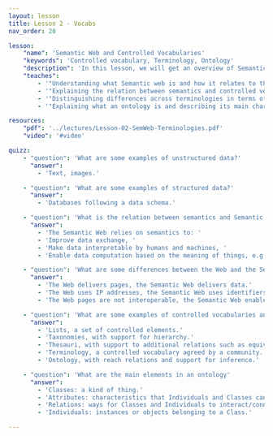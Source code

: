 ```yaml
---
layout: lesson
title: Lesson 2 - Vocabs
nav_order: 20

lesson:
    "name": 'Semantic Web and Controlled Vocabularies'
    "keywords": 'Controlled vocabulary, Terminology, Ontology'
    "description": 'In this lesson, we will get an overview of Semantic Web followed by an introduction to the spectrum of controlled vocabularies with a focus on those where community agreements play an important role (i.e., terminologies), particularly ontologies and their main elements.'
    "teaches": 
        - '"Understanding what Semantic web is and how it relates to the Web"'
        - '"Explaining the relation between semantics and controlled vocabularies"'
        - '"Distinguishing differences across terminologies in terms of formality and semantics support"' 
        - '"Explaining what an ontology is and describing its main characteristics and elements"'

resources:
    "pdf": '../lectures/Lesson-02-SemWeb-Terminologies.pdf'
    "video": '#video'

quizz:
    - "question": 'What are some examples of unstructured data?'
      "answer":   
        - 'Text, images.'

    - "question": 'What are some examples of structured data?'
      "answer":   
        - 'Databases following a data schema.'

    - "question": 'What is the relation between semantics and Semantic Web'
      "answer":   
        - 'The Semantic Web relies on semantics to: '
        - 'Improve data exchange, '
        - 'Make data interpretable by humans and machines, '
        - 'Enable data computation based on the meaning of things, e.g., reasoning.'

    - "question": 'What are some differences between the Web and the Semantic Web'
      "answer":   
        - 'The Web delivers pages, the Semantic Web delivers data.'
        - 'The Web uses IP addresses, the Semantic Web uses identifiers, e.g., URIs.'
        - 'The Web pages are not interoperable, the Semantic Web enables data interoperability.'

    - "question": 'What are some examples of controlled vocabularies and what characterizes them?' 
      "answer":   
        - 'Lists, a set of controlled elements.'
        - 'Taxonomies, with support for hierarchy.'
        - 'Thesauri, with support to additional relations such as equivalent to.'
        - 'Terminology, a controlled vocabulary agreed by a community.'
        - 'Ontology, with reach relations and support for inference.'

    - "question": 'What are the main elements in an ontology'
      "answer":   
        - 'Classes: a kind of thing.'
        - 'Attributes: characteristics that Individuals and Classes can have.'
        - 'Relations: ways for Classes and Individuals to interact/connect with each other.'
        - 'Individuals: instances or objects belonging to a Class.'

---
```


<div style="display: none;">
    'Semantic Web and Controlled Vocabularies'
    'Controlled vocabulary, Terminology, Ontology'
    'In this lesson, we will get an overview of Semantic Web followed by an introduction to the spectrum of controlled vocabularies with a focus on those where community agreements play an important role (i.e., terminologies), particularly ontologies and their main elements.'
     
        - '"Understanding what Semantic web is and how it relates to the Web"'
        - '"Explaining the relation between semantics and controlled vocabularies"'
        - '"Distinguishing differences across terminologies in terms of formality and semantics support"' 
        - '"Explaining what an ontology is and describing its main characteristics and elements"'
</div>